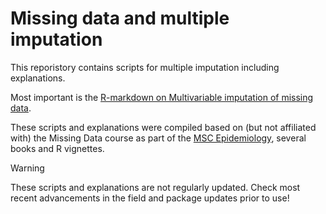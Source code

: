 # Missing data and multiple imputation

This reporistory contains scripts for multiple imputation including explanations.

Most important is the [R-markdown on Multivariable imputation of missing data](https://rjverheijden.github.io/missing_data/R-Markdown-Multivariable-Missings-Imputation-Example-2022-06-27.html).

These scripts and explanations were compiled based on (but not affiliated with) the Missing Data course as part of the [MSC Epidemiology](https://www.msc-epidemiology.nl/phd.html), several books and R vignettes.

> [!WARNING]
> These scripts and explanations are not regularly updated. Check most recent advancements in the field and package updates prior to use!
